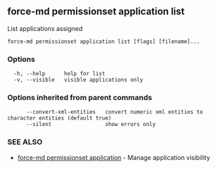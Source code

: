 ## force-md permissionset application list

List applications assigned

```
force-md permissionset application list [flags] [filename]...
```

### Options

```
  -h, --help      help for list
  -v, --visible   visible applications only
```

### Options inherited from parent commands

```
      --convert-xml-entities   convert numeric xml entities to character entities (default true)
      --silent                 show errors only
```

### SEE ALSO

* [force-md permissionset application](force-md_permissionset_application.md)	 - Manage application visibility

